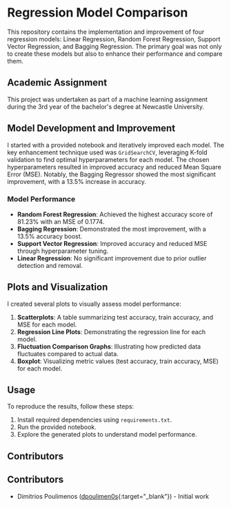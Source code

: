 # Regression Model Comparison

This repository contains the implementation and improvement of four regression models: Linear Regression, Random Forest Regression, Support Vector Regression, and Bagging Regression. The primary goal was not only to create these models but also to enhance their performance and compare them.

## Academic Assignment

This project was undertaken as part of a machine learning assignment during the 3rd year of the bachelor's degree at Newcastle University.

## Model Development and Improvement

I started with a provided notebook and iteratively improved each model. The key enhancement technique used was `GridSearchCV`, leveraging K-fold validation to find optimal hyperparameters for each model. The chosen hyperparameters resulted in improved accuracy and reduced Mean Square Error (MSE). Notably, the Bagging Regressor showed the most significant improvement, with a 13.5% increase in accuracy.

### Model Performance

- **Random Forest Regression**: Achieved the highest accuracy score of 81.23% with an MSE of 0.1774.
- **Bagging Regression**: Demonstrated the most improvement, with a 13.5% accuracy boost.
- **Support Vector Regression**: Improved accuracy and reduced MSE through hyperparameter tuning.
- **Linear Regression**: No significant improvement due to prior outlier detection and removal.

## Plots and Visualization

I created several plots to visually assess model performance:

1. **Scatterplots**: A table summarizing test accuracy, train accuracy, and MSE for each model.
2. **Regression Line Plots**: Demonstrating the regression line for each model.
3. **Fluctuation Comparison Graphs**: Illustrating how predicted data fluctuates compared to actual data.
4. **Boxplot**: Visualizing metric values (test accuracy, train accuracy, MSE) for each model.

## Usage

To reproduce the results, follow these steps:

1. Install required dependencies using `requirements.txt`.
2. Run the provided notebook.
3. Explore the generated plots to understand model performance.

## Contributors

## Contributors

- Dimitrios Poulimenos ([dpoulimen0s](https://www.linkedin.com/in/dpoulimenos){:target="_blank"}) - Initial work 
